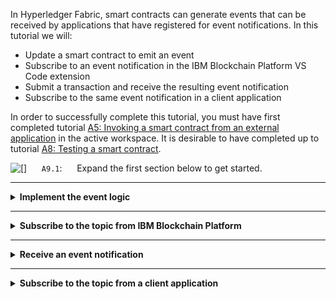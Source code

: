 In Hyperledger Fabric, smart contracts can generate events that can be received by applications that have registered for event notifications. In this tutorial we will:
- Update a smart contract to emit an event
- Subscribe to an event notification in the IBM Blockchain Platform VS Code extension
- Submit a transaction and receive the resulting event notification
- Subscribe to the same event notification in a client application

In order to successfully complete this tutorial, you must have first completed tutorial <a href='./a5.md'>A5: Invoking a smart contract from an external application</a> in the active workspace. It is desirable to have completed up to tutorial <a href='./a8.md'>A8: Testing a smart contract</a>.

<img src="./images/bullet.png" alt="[]"></img> &nbsp;&nbsp;&nbsp;&nbsp; `A9.1`: &nbsp;&nbsp;&nbsp;&nbsp;
Expand the first section below to get started.

---
<details>
<summary><b>Implement the event logic</b></summary>

So far in this tutorial series, applications that submit new transactions are closely coupled to applications that query the ledger. For example, one application has to submit a transaction and let consensus complete before another application can query the ledger to confirm the result of that transaction.

An alternative pattern to couple applications connected to a Hyperledger Fabric network is using *events* and *notifications*. Applications can call smart contracts which generate transactions containing an event, and when that transaction is successfully committed to the ledger, a  notification can be received by one or more applications that have registered for event notification. This is a loosely coupled paradigm; the event consumer is unaware of the event producer.

An event is used to describe any significant situation that will be of interest to one or more applications; for example, when an update to an asset has occurred. Indeed, it can be appropriate to use this style of application coupling in many different scenarios:

* a regulator might want to be notified of a trade in near real time
* a supplier might want to use the acceptance of a new customer order to start a new business process to fulfill their contractual agreements
* a stock management system might want to keep an up-to-the-second accurate count of a particular transaction type in order to manage internal inventory

A transaction generated by a smart contract can include an event. When the transaction is committed to the ledger, all applications that are connected a suitable peer will receive a notification of this event. This is the publish/subscribe metaphor; a smart contract generates an event that can be consumed by zero or more applications. Applications can come and go; the event consumer and event producer are said to be loosely coupled to each other. 

As well as smart contract events, Hyperledger Fabric components can also publish system events when interesting things occur, such as when a block is committed.

<br><h3 align='left'>Modifying the smart contract</h3>

Before we can register for event notifications, we first need a smart contract with a transaction containing an event. We will use the 'createMyAsset' transaction in the smart contract we previously created to do this.

<img src="./images/bullet.png" alt="[]"></img> &nbsp;&nbsp;&nbsp;&nbsp; `A9.2`: &nbsp;&nbsp;&nbsp;&nbsp;
Switch to the 'my-asset-contract.ts' file in the editor.

If the file is not already open, use the Explorer side bar to navigate to 'demo-contract' -> 'src' -> 'my-asset-contract.ts'.

<img src="./images/bullet.png" alt="[]"></img> &nbsp;&nbsp;&nbsp;&nbsp; `A9.3`: &nbsp;&nbsp;&nbsp;&nbsp;
Navigate to the 'createMyAsset' method and use copy and paste to insert the following two lines at the end of the transaction's implementation:

```typescript
const eventPayload: Buffer = Buffer.from(`Created asset ${myAssetId} (${value})`);
ctx.stub.setEvent('myEvent', eventPayload);
```

The updated method should look like this:

<img src="./images/a9.3.png" alt="Updated createMyAsset"></img>


<img src="./images/bullet.png" alt="[]"></img> &nbsp;&nbsp;&nbsp;&nbsp; `A9.4`: &nbsp;&nbsp;&nbsp;&nbsp;
Save the file ('File' -> 'Save').

The setEvent method takes two parameters: in our example, we see an event name (the string "myEvent") and the event payload (a buffer containing the text "Created asset" and some details of the asset. We'll refer to this information again a little later.

<br><h3 align='left'>Upgrading the smart contract</h3>

We now need to upgrade our smart contract package to include the event emission logic.

<img src="./images/bullet.png" alt="[]"></img> &nbsp;&nbsp;&nbsp;&nbsp; `A9.5`: &nbsp;&nbsp;&nbsp;&nbsp;
Switch to the 'demo-contract' -> 'package.json' editor and update the value of the "version" field to `"0.0.3"`.

<img src="./images/a9.5.png" alt="Updated package.json"></img>

<img src="./images/bullet.png" alt="[]"></img> &nbsp;&nbsp;&nbsp;&nbsp; `A9.6`: &nbsp;&nbsp;&nbsp;&nbsp;
Save the file ('File' -> 'Save').

<img src="./images/bullet.png" alt="[]"></img> &nbsp;&nbsp;&nbsp;&nbsp; `A9.7`: &nbsp;&nbsp;&nbsp;&nbsp;
Hover over the Smart Contracts view in the IBM Blockchain Platform side bar, click the ellipsis (...) and select 'Package Open Project' for the 'demo-contract' project.

<img src="./images/a9.7.1.png" alt="Package open project"></img>

Select "tar.gz (V2 channel capabilities)".

<img src="./images/a9.7.2.png" alt="Package open project"></img>

Wait a few seconds for the v0.0.3 smart contract to be built and shown in the Smart Contracts view.

<img src="./images/a9.7.3.png" alt="Packaged project"></img>

<img src="./images/bullet.png" alt="[]"></img> &nbsp;&nbsp;&nbsp;&nbsp; `A9.8`: &nbsp;&nbsp;&nbsp;&nbsp;
In the Fabric Environments view, expand "mychannel" and click "+ Deploy smart contract".

<img src="./images/a9.8.png" alt="Upgrade smart contract"></img>

<img src="./images/bullet.png" alt="[]"></img> &nbsp;&nbsp;&nbsp;&nbsp; `A9.9`: &nbsp;&nbsp;&nbsp;&nbsp;
In the Deploy Smart Contract form Step 1, select "demo-contract@0.0.3" from the drop down list, and click 'Next'.

<img src="./images/bullet.png" alt="[]"></img> &nbsp;&nbsp;&nbsp;&nbsp; `A9.10`: &nbsp;&nbsp;&nbsp;&nbsp;
In step 2 of the Deploy Smart Contract form, default values for Definition name and version of the updated contract are provided, click 'Next'.

<img src="./images/bullet.png" alt="[]"></img> &nbsp;&nbsp;&nbsp;&nbsp; `A9.11`: &nbsp;&nbsp;&nbsp;&nbsp;
In step 3 of the form, click 'Deploy' to start the deployment.

You may need to wait a minute or so for the deployment of the upgraded smart contract to complete.

The upgraded version of the smart contract will be displayed in the Fabric Environments view under mychannel.

<img src="./images/a9.11.png" alt="Upgraded smart contract"></img>

The upgraded smart contract is now ready to use.

<img src="./images/bullet.png" alt="[]"></img> &nbsp;&nbsp;&nbsp;&nbsp; `A9.12`: &nbsp;&nbsp;&nbsp;&nbsp;
Expand the next section of the tutorial to continue.

</details>

---
<details>
<summary><b>Subscribe to the topic from IBM Blockchain Platform</b></summary>

With this change to the smart contract, every time a 'createMyAsset' transaction is committed, an event notification will sent to all applications registered for this event.

Smart contract notifications are only generated when a transaction containing an event is valid; an invalid transaction will not result in an event notification of the event within the transaction. Also, read-only transactions cannot generate events.

Any authorized client application can request event notification. It is possible request event notification within the IBM Blockchain Platform VS Code extension. Let's do that now.

<img src="./images/bullet.png" alt="[]"></img> &nbsp;&nbsp;&nbsp;&nbsp; `A9.13`: &nbsp;&nbsp;&nbsp;&nbsp;
In the Fabric Gateways view, ensure that the local gateway is connected.

If the gateway is disconnected, click on "1 Org Local Fabric - Org1 Gateway" in this view to connect.

<img src="./images/a9.13.png" alt="Connected gateway"></img>

<img src="./images/bullet.png" alt="[]"></img> &nbsp;&nbsp;&nbsp;&nbsp; `A9.14`: &nbsp;&nbsp;&nbsp;&nbsp;
Right-click 'demo-contract@0.0.3' and select 'Subscribe to Events'.

<img src="./images/a9.14.png" alt="Subscribe to Events"></img>

We need to specify which event(s) we are interested in. As you will recall from our event emission code, we named our topic 'myEvent'.

<img src="./images/bullet.png" alt="[]"></img> &nbsp;&nbsp;&nbsp;&nbsp; `A9.15`: &nbsp;&nbsp;&nbsp;&nbsp;
Type `myEvent` and press Enter.

<img src="./images/a9.15.png" alt="Subscribe to Events"></img>

You will see a notification that confirms that the subscription has been registered.

> <br>
   > <b>Subscribing to multiple topics:</b>
   > <br> Regular expressions can be used to subscribe to multiple topics at once. For example, entering <b>.*</b> will subscribe to all custom events emitted from the smart contract.
   > <br>&nbsp;

<img src="./images/bullet.png" alt="[]"></img> &nbsp;&nbsp;&nbsp;&nbsp; `A9.16`: &nbsp;&nbsp;&nbsp;&nbsp;
Expand the next section of the tutorial to continue.

</details>

---

<details>
<summary><b>Receive an event notification</b></summary>

Now that we have successfully subscribed to the 'myEvent' topic, we'll be able to receive notifications of those events in the VS Code output console.

In order to generate an event, we'll need to generate a createMyAsset transaction.

<img src="./images/bullet.png" alt="[]"></img> &nbsp;&nbsp;&nbsp;&nbsp; `A9.17`: &nbsp;&nbsp;&nbsp;&nbsp;
Switch to the Transaction view, or Click on the *createMyAsset* transaction in the Gateway to open a new Transaction view.  

<img src="./images/a9.17.png" alt="Transaction view"></img>

<img src="./images/bullet.png" alt="[]"></img> &nbsp;&nbsp;&nbsp;&nbsp; `A9.18`: &nbsp;&nbsp;&nbsp;&nbsp;
Select createMyAsset as the Transaction name and supply the JSON Transaction arguments `{"myAssetId": "004","value": "Dogs Playing Poker"}`. 

<img src="./images/a9.18.png" alt="Creating asset 004"></img>

<img src="./images/bullet.png" alt="[]"></img> &nbsp;&nbsp;&nbsp;&nbsp; `A9.19`: &nbsp;&nbsp;&nbsp;&nbsp;
There is no transient data and no peer selection required, just click Submit transaction.

<img src="./images/bullet.png" alt="[]"></img> &nbsp;&nbsp;&nbsp;&nbsp; `A9.20`: &nbsp;&nbsp;&nbsp;&nbsp;
Review the output of this transaction.

The Output panel will show not only the transaction output, but also information about the event that was emitted. 

<img src="./images/a9.20.png" alt="createMyAsset output"></img>

This information is only displayed because of the active subscription. The subscription will persist until the gateway is disconnected.

</details>

---

<details>
<summary><b>Subscribe to the topic from a client application</b></summary>

We will now try and subscribe to the same topic from within a client application. We will create a *listener.ts* client application that will be part of the project we created in tutorial <a href='./a5.md'>A5: Invoking a smart contract from an external application</a>.

<img src="./images/bullet.png" alt="[]"></img> &nbsp;&nbsp;&nbsp;&nbsp; `A9.21`: &nbsp;&nbsp;&nbsp;&nbsp;
Switch to the Explorer view, and right click the 'src' folder underneath 'demo-application'. Select 'New File'.

<img src="./images/a9.21.png" alt="new demo-application src file"></img>

<img src="./images/bullet.png" alt="[]"></img> &nbsp;&nbsp;&nbsp;&nbsp; `A9.22`: &nbsp;&nbsp;&nbsp;&nbsp;
Name the file 'listener.ts' and press Enter to load the new file in the editor.

<img src="./images/a9.22.png" alt="new listener.ts file"></img>

<img src="./images/bullet.png" alt="[]"></img> &nbsp;&nbsp;&nbsp;&nbsp; `A9.23`: &nbsp;&nbsp;&nbsp;&nbsp;
Copy and paste the following source code into the new file. (It is also <a href="./resources/listener.ts">available here</a>.)

```typescript
import { Gateway, Wallets, ContractListener } from 'fabric-network';
import * as path from 'path';
import * as fs from 'fs';

async function main() {
  try {

    // Create a new file system based wallet for managing identities.
    const walletPath = path.join(process.cwd(), 'Org1Wallet');
    const wallet = await Wallets.newFileSystemWallet(walletPath);
    console.log(`Wallet path: ${walletPath}`);

    // Create a new gateway for connecting to our peer node.
    const gateway = new Gateway();
    const connectionProfilePath = path.resolve(__dirname, '..', 'connection.json');
    const connectionProfile: any = JSON.parse(fs.readFileSync(connectionProfilePath, 'utf8')); // eslint-disable-line @typescript-eslint/no-unsafe-assignment
    const connectionOptions = { wallet, identity: 'Org1 Admin', discovery: { enabled: true, asLocalhost: true }};
    await gateway.connect(connectionProfile, connectionOptions);

    // Get the network (channel) our contract is deployed to.
    const network = await gateway.getNetwork('mychannel');

    // Get the contract from the network.
    const contract = network.getContract('demo-contract');

    // Listen for myEvent publications
    const listener: ContractListener = async (event) => {    // eslint-disable-line @typescript-eslint/require-await
      if (event.eventName === 'myEvent') {
        console.log( 'chaincodeId: ', event.chaincodeId , ' eventName: ' , event.eventName , ' payload: ' , event.payload?.toString());
      }
    };

    const finished = false;
    await contract.addContractListener(listener);

    console.log('Listening for myEvent events...');
    while (!finished) {
      await sleep(5000);
      // ... do other things
    }

  } catch (error) {
    console.error('Error:', error);
    process.exit(1);
  }
}

function sleep(ms: number) {
  return new Promise(resolve => setTimeout(resolve, ms));
}

void main();
```

Your source file should be 52 lines long.

<img src="./images/bullet.png" alt="[]"></img> &nbsp;&nbsp;&nbsp;&nbsp; `A9.24`: &nbsp;&nbsp;&nbsp;&nbsp;
Save the file ('File' -> 'Save').

If you completed tutorial <a href='./a5.md'>A5: Invoking a smart contract from an external application</a> in the same VS Code session, the compiler will be in watch mode, and the application will now rebuild itself and you can skip to A9.26.

<img src="./images/bullet.png" alt="[]"></img> &nbsp;&nbsp;&nbsp;&nbsp; `A9.25`: &nbsp;&nbsp;&nbsp;&nbsp;
If necessary, rebuild the client application by clicking 'Terminal' -> 'Run Build Task' and selecting 'tsc: watch - tsconfig.json demo-application'.

<img src="./images/a5.27.1-a9.25.1.png" alt="tsc watch"></img>

<img src="./images/a5.27.2-a9.25.2.png" alt="Successful build and watch"></img>

We will now run the application using an npm script that we created in tutorial <a href='./a5.md'>A5: Invoking a smart contract from an external application</a>. When we created our package.json file in this tutorial, we included an npm script called 'listener' that will run our new application:

<img src="./images/a9.25.3.png" alt="listener script in package.json"></img>

<img src="./images/bullet.png" alt="[]"></img> &nbsp;&nbsp;&nbsp;&nbsp; `A9.26`: &nbsp;&nbsp;&nbsp;&nbsp;
Click 'Terminal' -> 'Run Task', and find and select 'npm: listener demo-application'.

As always, take care in selecting the correct task as the options can look alike.

<img src="./images/a9.26.png" alt="npm start"></img>

<img src="./images/bullet.png" alt="[]"></img> &nbsp;&nbsp;&nbsp;&nbsp; `A9.27`: &nbsp;&nbsp;&nbsp;&nbsp;
As before, select the option to continue without scanning the output.

<img src="./images/a5.31.1-a9.27.1.png" alt="option to not scan the task output"></img>

The client application will now run: the application will connect to the gateway, register for 'myEvent' notifications and then pause indefinitely while it waits to receive them.

<img src="./images/a9.27.2.png" alt="event caught by create.ts"></img>

Note that we now have *two* subscribers: the IBM Blockchain Platform extension subscriber that we configured earlier, and our new client application. We will now test that notifications can be received by both of them.

<img src="./images/bullet.png" alt="[]"></img> &nbsp;&nbsp;&nbsp;&nbsp; `A9.28`: &nbsp;&nbsp;&nbsp;&nbsp;
Switch to the Transaction view and submit a createMyAsset Transaction with Transaction arguments `{"myAssetId": "005","value": "The Starry Night"}`. As before there is no transient data or peer selection.

<img src="./images/a9.28.png" alt="Submit createMyAsset 005"></img>

The transaction will be submitted and the Output view updated with the log of the transaction. Note that it includes the new event, which has been received and logged by the first subscriber (IBM Blockchain Platform):

<img src="./images/bullet.png" alt="[]"></img> &nbsp;&nbsp;&nbsp;&nbsp; `A9.29`: &nbsp;&nbsp;&nbsp;&nbsp;Review the Output.

<img src="./images/a9.29.2.png" alt="new event caught in output log"></img>

We will now verify that the event has also been received by the second subscriber (the listener application):

<img src="./images/bullet.png" alt="[]"></img> &nbsp;&nbsp;&nbsp;&nbsp; `A9.30`: &nbsp;&nbsp;&nbsp;&nbsp;Click the Terminal tab to show the running listener application.

Notice that the subscriber has successfully caught the event and run the handler code:

<img src="./images/a9.30.png" alt="listener received event"></img>

Feel free to continue trying out the event framework. When you have finished, remember to close down the listener application:

<img src="./images/bullet.png" alt="[]"></img> &nbsp;&nbsp;&nbsp;&nbsp; `A9.31`: &nbsp;&nbsp;&nbsp;&nbsp;Right click in the running listener's terminal and select 'Kill Terminal'.

<img src="./images/a9.31.png" alt="kill listener terminal"></img>

This will force the application to close.

<br><h3 align='left'>Summary</h3>

In this tutorial, we have updated one of the transactions in a smart contract to emit an event, subscribed to this event by specifying the correct topic string, and observed the event being output to the VS Code console. We then created a client application to subscribe to the same topic, and checked that it too could receive events.

In the final tutorial of this set, we will summarize what we have covered so far and invite you to claim a badge for your efforts!

</details>
